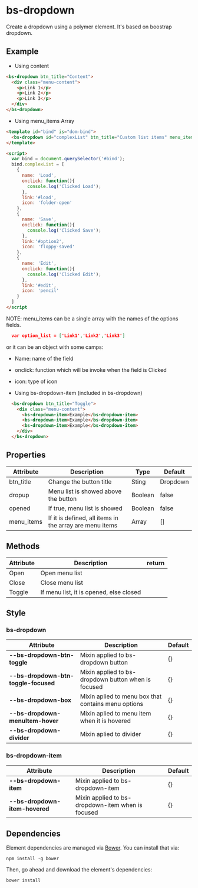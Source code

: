 # bs-dropdown

Create a dropdown using a polymer element. It's based on boostrap dropdown.

## Example
* Using content

``` html
<bs-dropdown btn_title="Content">
  <div class="menu-content">
    <p>Link 1</p>
    <p>Link 2</p>
    <p>Link 3</p>
  </div>
</bs-dropdown>
```

* Using menu_items Array
```html
<template id="bind" is="dom-bind">
  <bs-dropdown id="complexList" btn_title="Custom list items" menu_items="{{complexList}}"> </bs-dropdown>
</template>

<script>
  var bind = document.querySelector('#bind');
  bind.complexList = [
    {
      name: 'Load',
      onclick: function(){
        console.log('Clicked Load');
      },
      link:'#load',
      icon: 'folder-open'
    },
    {
      name: 'Save',
      onclick: function(){
        console.log('Clicked Save');
      },
      link:'#option2',
      icon: 'floppy-saved'
    },
    {
      name: 'Edit',
      onclick: function(){
        console.log('Clicked Edit');
      },
      link:'#edit',
      icon: 'pencil'
    }
  ]
</script
```
NOTE: menu_items can be a single array with the names of the options fields.
```json
  var option_list = ['Link1','Link2','Link3']
```
  or it can be an object with some camps:

  * Name: name of the field
  * onclick: function which will be invoke when the field is Clicked
  * icon: type of icon


* Using bs-dropdown-item (included in bs-dropdown)

```html
  <bs-dropdown btn_title="Toggle">
    <div class="menu-content">
      <bs-dropdown-item>Example</bs-dropdown-item>
      <bs-dropdown-item>Example</bs-dropdown-item>
      <bs-dropdown-item>Example</bs-dropdown-item>
    </div>
  </bs-dropdown>
```

## Properties

| Attribute  | Description                                            | Type    | Default  |
|------------|--------------------------------------------------------|---------|----------|
| btn_title  | Change the button title                                | Sting   | Dropdown |
| dropup     | Menu list is showed above the button                   | Boolean | false    |
| opened     | If true, menu list is showed                           | Boolean | false    |
| menu_items | If it is defined, all items in the array are menu items | Array   | []       |


## Methods

| Attribute | Description                           | return |
|-----------|---------------------------------------|--------|
| Open      | Open menu list                        |        |
| Close     | Close menu list                       |        |
| Toggle    | If menu list, it is opened, else closed |        |

## Style

### bs-dropdown

| Attribute                                        | Description                                                | Default |
|--------------------------------------------------|------------------------------------------------------------|---------|
| __--bs-dropdown-btn-toggle__              | Mixin applied to bs-dropdown button                 | {}      |
| __--bs-dropdown-btn-toggle-focused__      | Mixin applied to bs-dropdown button when is focused | {}      |
| __--bs-dropdown-box__            | Mixin aplied to menu box that contains menu options        | {}      |
| __--bs-dropdown-menuItem-hover__ | Mixin aplied to menu item when it is hovered               | {}      |
| __--bs-dropdown-divider__                 | Mixin aplied to divider                                    | {}      |

### bs-dropdown-item

| Attribute                                        | Description                                              | Default |
|--------------------------------------------------|----------------------------------------------------------|---------|
| __--bs-dropdown-item__                    | Mixin applied to bs-dropdown-item                 | {}      |
| __--bs-dropdown-item-hovered__            | Mixin applied to bs-dropdown-item when is focused | {}      |

## Dependencies

Element dependencies are managed via [Bower](http://bower.io/). You can
install that via:

    npm install -g bower

Then, go ahead and download the element's dependencies:

    bower install

